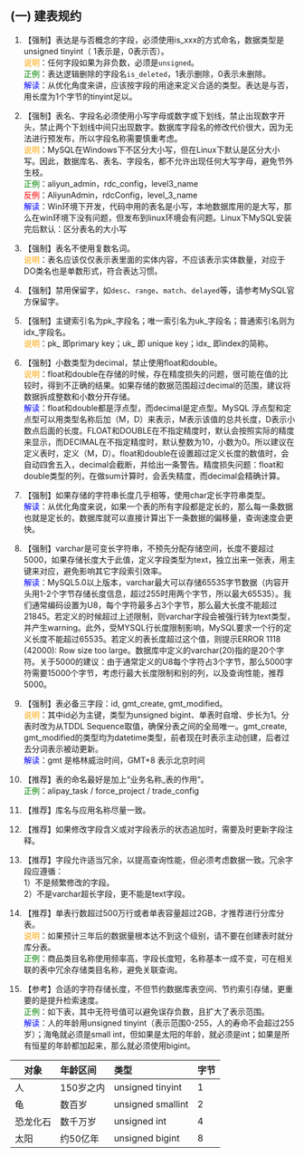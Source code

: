 ## (一) 建表规约

1. 【强制】表达是与否概念的字段，必须使用is_xxx的方式命名，数据类型是unsigned tinyint（ 1表示是，0表示否）。 
<br><span style="color:orange">说明</span>：任何字段如果为非负数，必须是`unsigned`。 
<br><span style="color:green">正例</span>：表达逻辑删除的字段名`is_deleted`，1表示删除，0表示未删除。 
<br><span style="color:blue">解读</span>：从优化角度来讲，应该按字段的用途来定义合适的类型。表达是与否，用长度为1个字节的tinyint足以。 

2. 【强制】表名、字段名必须使用小写字母或数字或下划线，禁止出现数字开头，禁止两个下划线中间只出现数字。数据库字段名的修改代价很大，因为无法进行预发布，所以字段名称需要慎重考虑。 
<br><span style="color:orange">说明</span>：MySQL在Windows下不区分大小写，但在Linux下默认是区分大小写。因此，数据库名、表名、字段名，都不允许出现任何大写字母，避免节外生枝。 
<br><span style="color:green">正例</span>：aliyun_admin，rdc_config，level3_name 
<br><span style="color:red">反例</span>：AliyunAdmin，rdcConfig，level_3_name 
<br><span style="color:blue">解读</span>：Win环境下开发，代码中用的表名是小写，本地数据库用的是大写，那么在win环境下没有问题，但发布到linux环境会有问题。Linux下MySQL安装完后默认：区分表名的大小写

3. 【强制】表名不使用复数名词。 
<br><span style="color:orange">说明</span>：表名应该仅仅表示表里面的实体内容，不应该表示实体数量，对应于DO类名也是单数形式，符合表达习惯。 

4. 【强制】禁用保留字，如`desc`、`range`、`match`、`delayed`等，请参考MySQL官方保留字。 

5. 【强制】主键索引名为pk_字段名；唯一索引名为uk_字段名；普通索引名则为idx_字段名。 
<br><span style="color:orange">说明</span>：pk_ 即primary key；uk_ 即 unique key；idx_ 即index的简称。 

6. 【强制】小数类型为decimal，禁止使用float和double。 
<br><span style="color:orange">说明</span>：float和double在存储的时候，存在精度损失的问题，很可能在值的比较时，得到不正确的结果。如果存储的数据范围超过decimal的范围，建议将数据拆成整数和小数分开存储。 
<br><span style="color:blue">解读</span>：float和double都是浮点型，而decimal是定点型。MySQL 浮点型和定点型可以用类型名称后加（M，D）来表示，M表示该值的总共长度，D表示小数点后面的长度。FLOAT和DOUBLE在不指定精度时，默认会按照实际的精度来显示，而DECIMAL在不指定精度时，默认整数为10，小数为0。所以建议在定义表时，定义（M，D）。float和double在设置超过定义长度的数值时，会自动四舍五入，decimal会截断，并给出一条警告。精度损失问题：float和double类型的列，在做sum计算时，会丢失精度，而decimal会精确计算。

7. 【强制】如果存储的字符串长度几乎相等，使用char定长字符串类型。 
<br><span style="color:blue">解读</span>：从优化角度来说，如果一个表的所有字段都是定长的，那么每一条数据也就是定长的，数据库就可以直接计算出下一条数据的偏移量，查询速度会更快。

8. 【强制】varchar是可变长字符串，不预先分配存储空间，长度不要超过5000，如果存储长度大于此值，定义字段类型为text，独立出来一张表，用主键来对应，避免影响其它字段索引效率。 
<br><span style="color:blue">解读</span>：MySQL5.0以上版本，varchar最大可以存储65535字节数据（内容开头用1-2个字节存储长度信息，超过255时用两个字节，所以最大65535）。我们通常编码设置为U8，每个字符最多占3个字节，那么最大长度不能超过21845。若定义的时候超过上述限制，则varchar字段会被强行转为text类型，并产生warning。此外，受MYSQL行长度限制影响，MySQL要求一个行的定义长度不能超过65535。若定义的表长度超过这个值，则提示ERROR 1118 (42000): Row size too large。数据库中定义的varchar(20)指的是20个字符。关于5000的建议：由于通常定义的U8每个字符占3个字节，那么5000字符需要15000个字节，考虑行最大长度限制和别的列，以及查询性能，推荐5000。

9. 【强制】表必备三字段：id, gmt_create, gmt_modified。 
<br><span style="color:orange">说明</span>：其中id必为主键，类型为unsigned bigint、单表时自增、步长为1。分表时改为从TDDL Sequence取值，确保分表之间的全局唯一。gmt_create, gmt_modified的类型均为datetime类型，前者现在时表示主动创建，后者过去分词表示被动更新。 
<br><span style="color:blue">解读</span>：gmt 是格林威治时间，GMT+8 表示北京时间

10. 【推荐】表的命名最好是加上“业务名称_表的作用”。 
<br><span style="color:green">正例</span>：alipay_task / force_project / trade_config 

11. 【推荐】库名与应用名称尽量一致。 

12. 【推荐】如果修改字段含义或对字段表示的状态追加时，需要及时更新字段注释。 

13. 【推荐】字段允许适当冗余，以提高查询性能，但必须考虑数据一致。冗余字段应遵循：  
1）不是频繁修改的字段。  
2）不是varchar超长字段，更不能是text字段。

14. 【推荐】单表行数超过500万行或者单表容量超过2GB，才推荐进行分库分表。 
<br><span style="color:orange">说明</span>：如果预计三年后的数据量根本达不到这个级别，请不要在创建表时就分库分表。 
<br><span style="color:green">正例</span>：商品类目名称使用频率高，字段长度短，名称基本一成不变，可在相关联的表中冗余存储类目名称，避免关联查询。 

15. 【参考】合适的字符存储长度，不但节约数据库表空间、节约索引存储，更重要的是提升检索速度。 
<br><span style="color:green">正例</span>：如下表，其中无符号值可以避免误存负数，且扩大了表示范围。 
<br><span style="color:blue">解读</span>：人的年龄用unsigned tinyint（表示范围0-255，人的寿命不会超过255岁）；海龟就必须是small int，但如果是太阳的年龄，就必须是int；如果是所有恒星的年龄都加起来，那么就必须使用bigint。

| 对象  | 年龄区间 | 类型  | 字节  |
| ------------- |:-------------| :----- |:----- |
| 人 |150岁之内  | unsigned tinyint|1|
| 龟 |数百岁 | unsigned smallint |2|
| 恐龙化石 |数千万岁 | unsigned int |4|
| 太阳 |约50亿年 | unsigned bigint |8|

